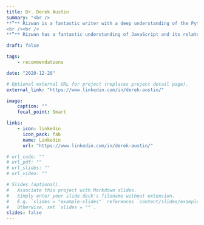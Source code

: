 ```yaml
---
title: Dr. Derek Austin
summary: "<br />
**‟** Rizwan is a fantastic writer with a deep understanding of the Python programming language. **”**
<br /><br />
**‟** Rizwan has a fantastic understanding of JavaScript and its related concepts like JSON, and he communicates clearly through his writing. **”** "

draft: false

tags:
    - recommendations

date: "2020-12-28"

# Optional external URL for project (replaces project detail page).
external_link: "https://www.linkedin.com/in/derek-austin/"

image:
    caption: ""
    focal_point: Smart

links:
    - icon: linkedin
      icon_pack: fab
      name: Linkedin
      url: "https://www.linkedin.com/in/derek-austin/"

# url_code: ""
# url_pdf: ""
# url_slides: ""
# url_video: ""

# Slides (optional).
#   Associate this project with Markdown slides.
#   Simply enter your slide deck's filename without extension.
#   E.g. `slides = "example-slides"` references `content/slides/example-slides.md`.
#   Otherwise, set `slides = ""`.
slides: false
---
```

